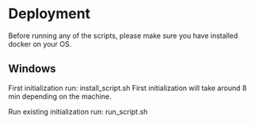 # Deployment 
Before running any of the scripts, 
please make sure you have installed docker on your OS. 

## Windows
First initialization run: install_script.sh
First initialization will take around 8 min depending on the machine.

Run existing initialization run: run_script.sh
